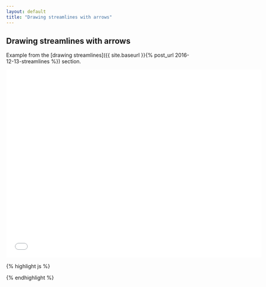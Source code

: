 ```yaml
---
layout: default
title: "Drawing streamlines with arrows"
---
```

Drawing streamlines with arrows
-------------------------------
Example from the [drawing streamlines]({{ site.baseurl }}{% post_url 2016-12-13-streamlines %}) section.

<iframe frameborder="no" border="0" scrolling="no" marginwidth="0" marginheight="0" width="690" height="510" src="{{ site.baseurl }}/code_samples/streamlines-arrows.html"></iframe>

{% highlight js %}
<!DOCTYPE html>
<meta charset="utf-8">
<body>

<script src="https://d3js.org/d3.v4.min.js"></script>
<script src="geotiff.min.js"></script>
<script src="raster-streamlines.min.js"></script>
<script src="path-properties.min.js"></script>
<script src="http://d3js.org/topojson.v1.min.js"></script>
<script>
var width = 680,
    height = 500,
    barbSize = 30;

var projection = d3.geoConicConformal()
    .rotate([-34, -8])
    .center([0, 34.83158])
    .scale(4000)
    .translate([width / 2, height / 2]);

var canvas = d3.select("body").append("canvas")
    .attr("width", width)
    .attr("height", height);

var context = canvas.node().getContext("2d");
d3.request("gfs.tiff")
  .responseType('arraybuffer')
  .get(function(error, tiffData){
d3.json("world-110m.json", function(error, topojsonData) {
  var countries = topojson.feature(topojsonData, topojsonData.objects.countries);
  var path = d3.geoPath()
      .projection(projection).context(context);

  context.beginPath();
  context.strokeStyle = "#000";
  context.fillStyle = "#aaa";
  path(countries);
  context.fill();

  var tiff = GeoTIFF.parse(tiffData.response);
  var image = tiff.getImage();
  var rasters = image.readRasters();
  var tiepoint = image.getTiePoints()[0];
  var pixelScale = image.getFileDirectory().ModelPixelScale;
  var geoTransform = [tiepoint.x, pixelScale[0], 0, tiepoint.y, 0, -1*pixelScale[1]];

  var uData = new Array(image.getHeight());
  var vData = new Array(image.getHeight());
  var spdData = new Array(image.getHeight());
  for (var j = 0; j<image.getHeight(); j++){
      uData[j] = new Array(image.getWidth());
      vData[j] = new Array(image.getWidth());
      spdData[j] = new Array(image.getWidth());
      for (var i = 0; i<image.getWidth(); i++){
          uData[j][i] = rasters[0][i + j*image.getWidth()];
          vData[j][i] = rasters[1][i + j*image.getWidth()];
          spdData[j][i] = 1.943844492 * Math.sqrt(uData[j][i]*uData[j][i] + vData[j][i]*vData[j][i]);
      }
  }

  var path2 = d3.geoPath()
      .projection(projection);
  var lines = rastertools.streamlines(uData,vData, geoTransform);
  lines.features.forEach(function(d) {
    var properties = spp.svgPathProperties(path2(d));
    var arrowPos = properties.getPropertiesAtLength(properties.getTotalLength()/2);
    var arrowDegrees = Math.atan(arrowPos.tangentY/arrowPos.tangentX);
    context.beginPath();
    context.strokeStyle = "#000000";
    path(d);
    context.stroke();
    context.beginPath();
    context.moveTo(arrowPos.x, arrowPos.y);
    context.lineTo(arrowPos.x-10*arrowPos.tangentX + 6*arrowPos.tangentY,arrowPos.y-10*arrowPos.tangentY - 6*arrowPos.tangentX);
    context.moveTo(arrowPos.x, arrowPos.y);
    context.lineTo(arrowPos.x-10*arrowPos.tangentX - 6*arrowPos.tangentY,arrowPos.y-10*arrowPos.tangentY + 6*arrowPos.tangentX);
    context.stroke();
  });


});
});
</script>

</body>
{% endhighlight %}
